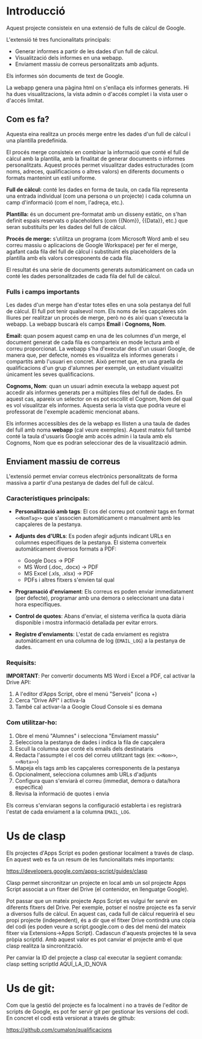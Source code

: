 # Introducció

Aquest projecte consisteix en una extensió de fulls de càlcul de Google.

L'extensió té tres funcionalitats principals:
- Generar informes a partir de les dades d'un full de càlcul. 
- Visualització dels informes en una webapp.
- Enviament massiu de correus personalitzats amb adjunts.

Els informes són documents de text de Google.

La webapp genera una pàgina html on s'enllaça els informes generats. Hi ha dues visualitzacions, la vista admin o d'accés complet i la vista user o d'accés limitat.


## Com es fa?

Aquesta eina realitza un procés merge entre les dades d'un full de càlcul i una plantilla predefinida.

El procés merge consisteix en combinar la informació que conté el full de càlcul amb la plantilla, amb la finalitat de generar documents o informes personalitzats. Aquest procés permet visualitzar dades estructurades (com noms, adreces, qualificacions o altres valors) en diferents documents o formats mantenint un estil uniforme.

**Full de càlcul:** conté les dades en forma de taula, on cada fila representa una entrada individual (com una persona o un projecte) i cada columna un camp d'informació (com el nom, l'adreça, etc.).

**Plantilla:** és un document pre-formatat amb un disseny estàtic, on s'han definit espais reservats o placeholders (com {{Nom}}, {{Data}}, etc.) que seran substituïts per les dades del full de càlcul.

**Procés de merge:** s’utilitza un programa (com Microsoft Word amb el seu correu massiu o aplicacions de Google Workspace) per fer el merge, agafant cada fila del full de càlcul i substituint els placeholders de la plantilla amb els valors corresponents de cada fila.

El resultat és una sèrie de documents generats automàticament on cada un conté les dades personalitzades de cada fila del full de càlcul.

### Fulls i camps importants

Les dades d'un merge han d'estar totes elles en una sola pestanya del full de càlcul. El full pot tenir qualsevol nom. Els noms de les capçaleres són lliures per realitzar un procés de merge, però no és així quan s'executa la webapp. La webapp buscarà els camps **Email** i **Cognoms, Nom**.

**Email:** quan posem aquest camp en una de les columnes d'un merge, el document generat de cada fila es comparteix en mode lectura amb el correu proporcionat. La webapp s'ha d'executar des d'un usuari Google, de manera que, per defecte, només es visualitza els informes generats i compartits amb l'usuari en concret. Això permet que, en una graella de qualificacions d'un grup d'alumnes per exemple, un estudiant visualitzi únicament les seves qualificacions.

**Cognoms, Nom**: quan un usuari admin executa la webapp aquest pot accedir als informes generats per a múltiples files del full de dades. En aquest cas, apareix un selector on es pot escollit el Cognom, Nom del qual es vol visualitzar els informes. Aquesta seria la vista que podria veure el professorat de l'exemple acadèmic mencionat abans.

Els informes accessibles des de la webapp es llisten a una taula de dades del full amb noma **webapp** (cal veure exemples). Aquest mateix full també conté la taula d'usuaris Google amb accés admin i la taula amb els Cognoms, Nom que es podran seleccionar des de la visualització admin.


## Enviament massiu de correus

L'extensió permet enviar correus electrònics personalitzats de forma massiva a partir d'una pestanya de dades del full de càlcul.

### Característiques principals:

- **Personalització amb tags**: El cos del correu pot contenir tags en format `<<NomTag>>` que s'associen automàticament o manualment amb les capçaleres de la pestanya.

- **Adjunts des d'URLs**: Es poden afegir adjunts indicant URLs en columnes específiques de la pestanya. El sistema converteix automàticament diversos formats a PDF:
  - Google Docs → PDF
  - MS Word (.doc, .docx) → PDF
  - MS Excel (.xls, .xlsx) → PDF
  - PDFs i altres fitxers s'envien tal qual

- **Programació d'enviament**: Els correus es poden enviar immediatament (per defecte), programar amb una demora o seleccionant una data i hora específiques.

- **Control de quotes**: Abans d'enviar, el sistema verifica la quota diària disponible i mostra informació detallada per evitar errors.

- **Registre d'enviaments**: L'estat de cada enviament es registra automàticament en una columna de log (`EMAIL_LOG`) a la pestanya de dades.

### Requisits:

**IMPORTANT**: Per convertir documents MS Word i Excel a PDF, cal activar la Drive API:

1. A l'editor d'Apps Script, obre el menú "Serveis" (icona +)
2. Cerca "Drive API" i activa-la
3. També cal activar-la a Google Cloud Console si es demana

### Com utilitzar-ho:

1. Obre el menú "Alumnes" i selecciona "Enviament massiu"
2. Selecciona la pestanya de dades i indica la fila de capçalera
3. Escull la columna que conté els emails dels destinataris
4. Redacta l'assumpte i el cos del correu utilitzant tags (ex: `<<Nom>>`, `<<Nota>>`)
5. Mapeja els tags amb les capçaleres corresponents de la pestanya
6. Opcionalment, selecciona columnes amb URLs d'adjunts
7. Configura quan s'enviarà el correu (immediat, demora o data/hora específica)
8. Revisa la informació de quotes i envia

Els correus s'enviaran segons la configuració establerta i es registrarà l'estat de cada enviament a la columna `EMAIL_LOG`.

# Us de clasp

Els projectes d'Apps Script es poden gestionar localment a través de clasp. En aquest web es fa un resum de les funcionalitats més importants:

 https://developers.google.com/apps-script/guides/clasp

Clasp permet sincronitzar un projecte en local amb un sol projecte Apps Script associat a un fitxer del Drive (el contenidor, en llenguatge Google).

Pot passar que un mateix projecte Apps Script es vulgui fer servir en diferents fitxers del Drive. Per exemple, potser el nostre projecte es fa servir a diversos fulls de càlcul. En aquest cas, cada full de càlcul requerirà el seu propi projecte (independent), és a dir que el fitxer Drive contindrà una còpia del codi (es poden veure a script.google.com o des del menú del mateix fitxer via Extensions->Apps Script). Cadascun d'aquests projectes té la seva pròpia scriptId. Amb aquest valor es pot canviar el projecte amb el que clasp realitza la sincronització.

Per canviar la ID del projecte a clasp cal executar la següent comanda:
 clasp setting scriptId AQUÍ_LA_ID_NOVA


# Us de git:

Com que la gestió del projecte es fa localment i no a través de l'editor de scripts de Google, es pot fer servir git per gestionar les versions del codi. En concret el codi està versionat a través de github:

 https://github.com/cumalon/qualificacions
